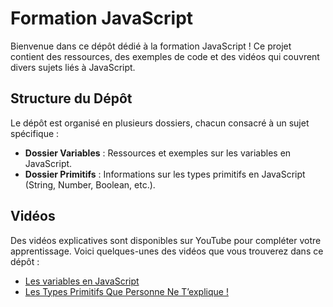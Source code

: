 # Formation JavaScript

Bienvenue dans ce dépôt dédié à la formation JavaScript ! Ce projet contient des ressources, des exemples de code et des vidéos qui couvrent divers sujets liés à JavaScript.

## Structure du Dépôt

Le dépôt est organisé en plusieurs dossiers, chacun consacré à un sujet spécifique :

- **Dossier Variables** : Ressources et exemples sur les variables en JavaScript.
- **Dossier Primitifs** : Informations sur les types primitifs en JavaScript (String, Number, Boolean, etc.).

## Vidéos

Des vidéos explicatives sont disponibles sur YouTube pour compléter votre apprentissage. Voici quelques-unes des vidéos que vous trouverez dans ce dépôt :

- [Les variables en JavaScript](https://www.youtube.com/watch?v=aWD4BqZTjP8)
- [Les Types Primitifs Que Personne Ne T’explique !](https://www.youtube.com/watch?v=_6yppv_ewio)